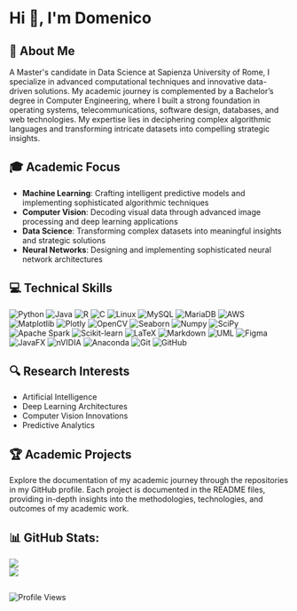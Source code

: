# Hi 👋, I'm Domenico

## 👤 About Me

<p>
A Master's candidate in Data Science at Sapienza University of Rome, I specialize in advanced computational techniques and innovative data-driven solutions. My academic journey is complemented by a Bachelor’s degree in Computer Engineering, where I built a strong foundation in operating systems, telecommunications, software design, databases, and web technologies. My expertise lies in deciphering complex algorithmic languages and transforming intricate datasets into compelling strategic insights.
</p>

## 🎓 Academic Focus

- **Machine Learning**: Crafting intelligent predictive models and implementing sophisticated algorithmic techniques
- **Computer Vision**: Decoding visual data through advanced image processing and deep learning applications
- **Data Science**: Transforming complex datasets into meaningful insights and strategic solutions
- **Neural Networks**: Designing and implementing sophisticated neural network architectures

## 💻 Technical Skills

![Python](https://img.shields.io/badge/Python-3776AB?style=for-the-badge&logo=python&logoColor=white)
![Java](https://img.shields.io/badge/Java-007396?style=for-the-badge&logo=openjdk&logoColor=white)
![R](https://img.shields.io/badge/R-276DC3?style=for-the-badge&logo=r&logoColor=white)
![C](https://img.shields.io/badge/C-A8B9CC?style=for-the-badge&logo=c&logoColor=white)
![Linux](https://img.shields.io/badge/Linux-FCC624?style=for-the-badge&logo=linux&logoColor=black)
![MySQL](https://img.shields.io/badge/MySQL-4479A1?style=for-the-badge&logo=mysql&logoColor=white)
![MariaDB](https://img.shields.io/badge/MariaDB-003545?style=for-the-badge&logo=mariadb&logoColor=white)
![AWS](https://img.shields.io/badge/AWS-%23FF9900.svg?style=for-the-badge&logo=amazon-aws&logoColor=white) 
![Matplotlib](https://img.shields.io/badge/Matplotlib-3776AB?style=for-the-badge&logoColor=white)
![Plotly](https://img.shields.io/badge/Plotly-3F4F75?style=for-the-badge&logo=plotly&logoColor=white)
![OpenCV](https://img.shields.io/badge/OpenCV-5C3EE8?style=for-the-badge&logo=opencv&logoColor=white)
![Seaborn](https://img.shields.io/badge/Seaborn-1E88E5?style=for-the-badge&logo=seaborn&logoColor=white)
![Numpy](https://img.shields.io/badge/Numpy-013243?style=for-the-badge&logo=numpy&logoColor=white)
![SciPy](https://img.shields.io/badge/SciPy-8CAAE6?style=for-the-badge&logo=scipy&logoColor=white)
![Apache Spark](https://img.shields.io/badge/Apache%20Spark-E25A1C?style=for-the-badge&logo=apachespark&logoColor=white)
![Scikit-learn](https://img.shields.io/badge/Scikit--learn-F7931E?style=for-the-badge&logo=scikit-learn&logoColor=white)
![LaTeX](https://img.shields.io/badge/LaTeX-008080?style=for-the-badge&logo=latex&logoColor=white)
![Markdown](https://img.shields.io/badge/Markdown-000000?style=for-the-badge&logo=markdown&logoColor=white)
![UML](https://img.shields.io/badge/UML-007396?style=for-the-badge&logo=uml&logoColor=white)
![Figma](https://img.shields.io/badge/figma-%23F24E1E.svg?style=for-the-badge&logo=figma&logoColor=white)
![JavaFX](https://img.shields.io/badge/javafx-%23FF0000.svg?style=for-the-badge&logo=javafx&logoColor=white)
![nVIDIA](https://img.shields.io/badge/cuda-000000.svg?style=for-the-badge&logo=nVIDIA&logoColor=green) 
![Anaconda](https://img.shields.io/badge/Anaconda-%2344A833.svg?style=for-the-badge&logo=anaconda&logoColor=white) 
![Git](https://img.shields.io/badge/Git-F05032?style=for-the-badge&logo=git&logoColor=white)
![GitHub](https://img.shields.io/badge/GitHub-181717?style=for-the-badge&logo=github&logoColor=white)


## 🔍 Research Interests

- Artificial Intelligence 
- Deep Learning Architectures
- Computer Vision Innovations 
- Predictive Analytics 

## 🏆 Academic Projects
Explore the documentation of my academic journey through the repositories in my GitHub profile. Each project is documented in the README files, providing in-depth insights into the methodologies, technologies, and outcomes of my academic work.

## 📊 GitHub Stats: 
![](https://github-readme-streak-stats.herokuapp.com/?user=azzadom&theme=default&hide_border=false) <br/>
![](https://github-contributor-stats.vercel.app/api?username=azzadom&limit=5&theme=default&combine_all_yearly_contributions=true&hide_border=false)


##
![Profile Views](https://komarev.com/ghpvc/?username=azzadom&style=flat-square)


